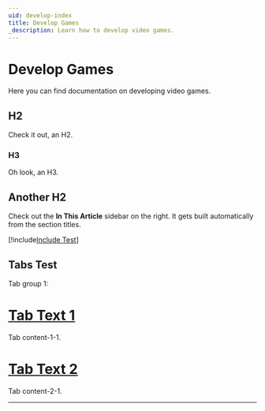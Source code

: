 ```yaml
---
uid: develop-index
title: Develop Games
_description: Learn how to develop video games.
---
```


# Develop Games

Here you can find documentation on developing video games.

## H2

Check it out, an H2.

### H3

Oh look, an H3.

## Another H2

Check out the **In This Article** sidebar on the right. It gets built automatically from the section titles.

[!include[Include Test](../../includes/include.md)]

## Tabs Test

Tab group 1:

# [Tab Text 1](#tab/tabid-1)

Tab content-1-1.

# [Tab Text 2](#tab/tabid-2)

Tab content-2-1.

***